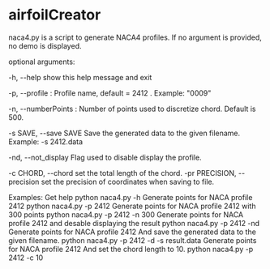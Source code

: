 # airfoilCreator
naca4.py is a script to generate NACA4 profiles. If no argument is provided, no demo is displayed.

optional arguments:

  -h, --help            show this help message and exit

  -p, --profile : Profile name, default = 2412 . Example: "0009"
  
  -n, --numberPoints : Number of points used to discretize chord. Default is 500.
  
  -s SAVE, --save SAVE  Save the generated data to the given filename. Example: -s 2412.data
  
  -nd, --not_display    Flag used to disable display the profile.
  
  -c CHORD, --chord           set the total length of the chord.
  -pr PRECISION, --precision  set the precision of coordinates when saving to file.

Examples:
    Get help
        python naca4.py -h
    Generate points for NACA profile 2412
        python naca4.py -p 2412
    Generate points for NACA profile 2412 with 300 points
        python naca4.py -p 2412 -n 300
    Generate points for NACA profile 2412 and desable displaying the result
        python naca4.py -p 2412 -nd
    Generate points for NACA profile 2412 And save the generated data to the given filename.
        python naca4.py -p 2412 -d -s result.data
    Generate points for NACA profile 2412 And set the chord length to 10.
        python naca4.py -p 2412 -c 10
